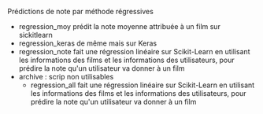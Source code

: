 Prédictions de note par méthode régressives


- regression_moy prédit la note moyenne attribuée à un film sur sickitlearn
- regression_keras de même mais sur Keras
- regression_note fait une régression linéaire sur Scikit-Learn en utilisant les informations des films et les informations des utilisateurs, pour prédire la note qu'un utilisateur va donner à un film
- archive : scrip non utilisables
	- regression_all fait une régression linéaire sur Scikit-Learn en utilisant les informations des films et les informations des utilisateurs, pour prédire la note qu'un utilisateur va donner à un film